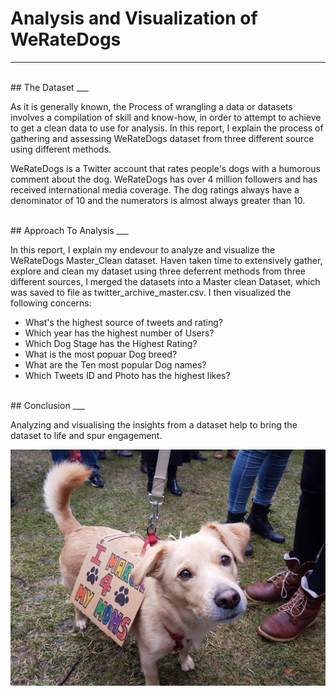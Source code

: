 # Analysis and Visualization of WeRateDogs
___

<br>
## The Dataset
___

As it is generally known, the Process of wrangling a data or datasets involves a compilation of skill and know-how, in order to attempt to achieve to get a clean data to use for analysis. In this report, I explain the process of gathering and assessing WeRateDogs dataset from three different source using different methods.

WeRateDogs is a Twitter account that rates people's dogs with a humorous comment about the dog. WeRateDogs has over 4 million followers and has received international media coverage. The dog ratings always have a denominator of 10 and the numerators is almost always greater than 10.

<br>
## Approach To Analysis
___

In this report, I explain my endevour to analyze and visualize the WeRateDogs Master_Clean dataset. Haven taken time to extensively gather, explore and clean my dataset using three deferrent methods from three different sources, I merged the datasets into a Master clean Dataset, which was saved to file as twitter_archive_master.csv. I then visualized the following concerns:

- What's the highest source of tweets and rating?
- Which year has the highest number of Users?
- Which Dog Stage has the Highest Rating?
- What is the most popuar Dog breed?
- What are the Ten most popular Dog names?
- Which Tweets ID and Photo has the highest likes?

<br>
## Conclusion
___

Analyzing and visualising the insights from a dataset help to bring the dataset to life and spur engagement.


![alt text](dog.png)
